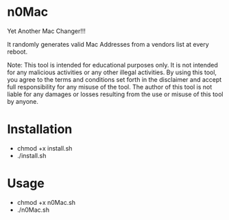 # n0Mac
Yet Another Mac Changer!!!

It randomly generates valid Mac Addresses from a vendors list at every reboot.

Note: This tool is intended for educational purposes only. It is not intended for any malicious activities or any other illegal activities. By using this tool, you agree to the terms and conditions set forth in the disclaimer and accept full responsibility for any misuse of the tool. The author of this tool is not liable for any damages or losses resulting from the use or misuse of this tool by anyone.

Installation
=============
* chmod +x install.sh
* ./install.sh


Usage
=====
* chmod +x n0Mac.sh
* ./n0Mac.sh

